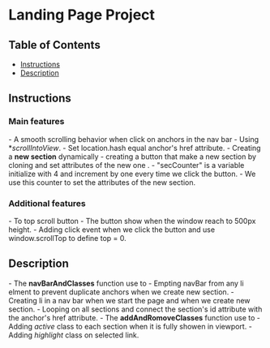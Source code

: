 <h1>Landing Page Project</h1>

<h2>Table of Contents</h2>

* [Instructions](#Instructions)
* [Description](#Description)

<h2>Instructions</h2>
<h3>Main features</h3>
- A smooth scrolling behavior when click on anchors in the nav bar
    - Using *<em>scrollIntoView</em>.
    - Set location.hash equal anchor's href attribute.
- Creating a <b>new section</b> dynamically
    - creating a button that make a new section by cloning and set attributes of the new one .
    - "secCounter" is a variable initialize with 4 and increment by one every time we click the button.
    - We use this counter to set the attributes of the new section.
<h3>Additional features</h3>
- To top scroll button
    - The button show when the window reach to 500px height.
    - Adding click event when we click the button and use window.scrollTop to define top = 0.

<h2>Description</h2>
- The <b>navBarAndClasses</b> function use to 
    - Empting navBar from any li elment to prevent duplicate anchors when we create new section.
    - Creating li in a nav bar when we start the page and when we create new section.
    - Looping on all sections and connect the section's id attribute with the anchor's href attribute.
- The <b>addAndRomoveClasses</b> function use to
    - Adding <em>active</em> class to each section when it is fully showen in viewport.
    - Adding <em>highlight</em> class on selected link.
